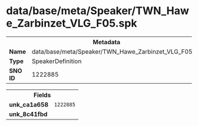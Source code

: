 <h1>data/base/meta/Speaker/TWN_Hawe_Zarbinzet_VLG_F05.spk</h1><table><tr><th colspan="100%">Metadata</th></tr><tr><td><b>Name</b></td><td>data/base/meta/Speaker/TWN_Hawe_Zarbinzet_VLG_F05.spk</td></tr><tr><td><b>Type</b></td><td>SpeakerDefinition</td></tr><tr><td><b>SNO ID</b></td><td>1222885</td></tr></table>

<table><tr><th colspan="100%">Fields</th></tr><tr><td><b>unk_ca1a658</b></td><td><code>1222885</code></td></tr><tr><td><b>unk_8c41fbd</b></td><td></td></tr></table>

